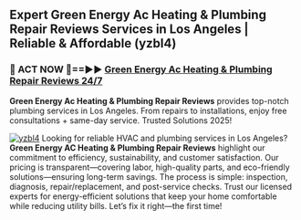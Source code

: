 ## Expert Green Energy Ac Heating & Plumbing Repair Reviews Services in Los Angeles | Reliable & Affordable (yzbl4)  

<h3>🚿 ACT NOW 🌟==►► <a href="https://tinyurl.com/2ne6vx2x" rel="nofollow">Green Energy Ac Heating & Plumbing Repair Reviews 24/7</a></h3>

**Green Energy Ac Heating & Plumbing Repair Reviews** provides top-notch plumbing services in Los Angeles. From repairs to installations, enjoy free consultations + same-day service. Trusted Solutions 2025!

[![yzbl4](https://i.imgur.com/4PFF4AK.jpeg)](https://tinyurl.com/2ne6vx2x)
Looking for reliable HVAC and plumbing services in Los Angeles? **Green Energy AC Heating & Plumbing Repair Reviews** highlight our commitment to efficiency, sustainability, and customer satisfaction. Our pricing is transparent—covering labor, high-quality parts, and eco-friendly solutions—ensuring long-term savings. The process is simple: inspection, diagnosis, repair/replacement, and post-service checks. Trust our licensed experts for energy-efficient solutions that keep your home comfortable while reducing utility bills. Let’s fix it right—the first time!